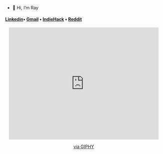 - 👋 Hi, I’m Ray

<h4> 
<a href="https://www.linkedin.com/in/rayarruda/">Linkedin</a>• 
<a href="rayarruda9876@gmail.com">Gmail</a> •
<a href="https://www.indiehackers.com/RayArruda">IndieHack</a> •
<a href="https://www.reddit.com/user/rayjayway">Reddit</a> 
</h4>

<div align="center">

  <iframe src="https://giphy.com/embed/1iNIkQBAwEkUuTpikf" width="480" height="360" frameBorder="0" class="giphy-embed" allowFullScreen></iframe><p><a href="https://giphy.com/gifs/coding-hack-hacking-1iNIkQBAwEkUuTpikf">via GIPHY</a></p>

  <br>


<!---
Rayjay-8/Rayjay-8 is a ✨ special ✨ repository because its `README.md` (this file) appears on your GitHub profile.
You can click the Preview link to take a look at your changes.
--->
